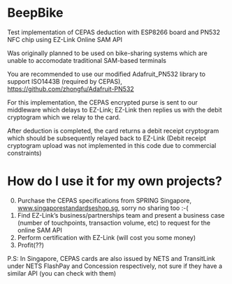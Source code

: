 BeepBike
========

Test implementation of CEPAS deduction with ESP8266 board and PN532 NFC chip using EZ-Link Online SAM API

Was originally planned to be used on bike-sharing systems which are unable to accomodate traditional SAM-based terminals

You are recommended to use our modified Adafruit_PN532 library to support ISO1443B (required by CEPAS), https://github.com/zhongfu/Adafruit-PN532

For this implementation, the CEPAS encrypted purse is sent to our middleware which delays to EZ-Link; EZ-Link then replies us with the debit cryptogram which we relay to the card.

After deduction is completed, the card returns a debit receipt cryptogram which should be subsequently relayed back to EZ-Link (Debit receipt cryptogram upload was not implemented in this code due to commercial constraints) 


How do I use it for my own projects?
========

0. Purchase the CEPAS specifications from SPRING Singapore, www.singaporestandardseshop.sg, sorry no sharing too :-(
1. Find EZ-Link’s business/partnerships team and present a business case (number of touchpoints, transaction volume, etc) to request for the online SAM API 
2. Perform certification with EZ-Link (will cost you some money)
3. Profit(??)

P.S: In Singapore, CEPAS cards are also issued by NETS and TransitLink under NETS FlashPay and Concession respectively, not sure if they have a similar API (you can check with them)
